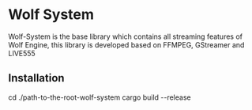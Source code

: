 # Wolf System 
Wolf-System is the base library which contains all streaming features of Wolf Engine, this library is developed based on FFMPEG, GStreamer and LIVE555

## Installation

cd ./path-to-the-root-wolf-system
cargo build --release


